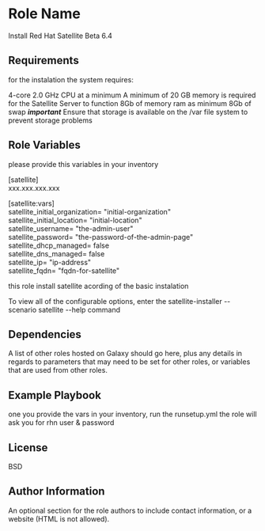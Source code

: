 Role Name
=========

Install Red Hat Satellite Beta 6.4 

Requirements
------------

for the instalation the system requires:

4-core 2.0 GHz CPU at a minimum
A minimum of 20 GB memory is required for the Satellite Server to function
8Gb of memory ram as minimum
8Gb of swap
***important***
Ensure that storage is available on the /var file system to prevent storage problems

Role Variables
--------------
please provide this variables in your inventory

[satellite]
</br>
xxx.xxx.xxx.xxx

[satellite:vars]
</br>
satellite_initial_organization= "initial-organization"</br>
satellite_initial_location= "initial-location"</br>
satellite_username= "the-admin-user"</br>
satellite_password= "the-password-of-the-admin-page"</br>
satellite_dhcp_managed= false</br>
satellite_dns_managed= false</br>
satellite_ip= "ip-address"</br>
satellite_fqdn= "fqdn-for-satellite"</br>

this role install satellite acording of the basic instalation

To view all of the configurable options, enter the satellite-installer --scenario
satellite --help command

Dependencies
------------

A list of other roles hosted on Galaxy should go here, plus any details in regards to parameters that may need to be set for other roles, or variables that are used from other roles.

Example Playbook
----------------
one you provide the vars in your inventory, run the runsetup.yml the role will ask you for rhn user & password

License
-------

BSD

Author Information
------------------

An optional section for the role authors to include contact information, or a website (HTML is not allowed).

